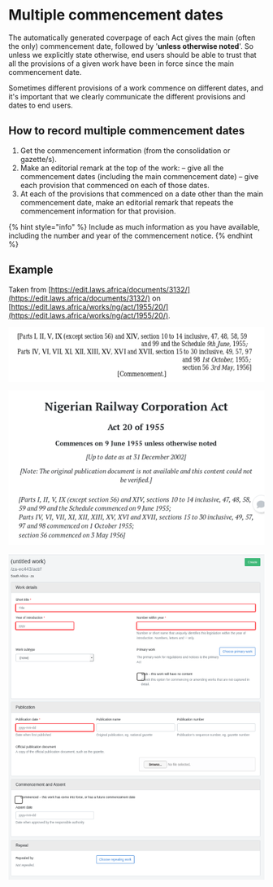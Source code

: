 # Multiple commencement dates

The automatically generated coverpage of each Act gives the main \(often the only\) commencement date, followed by '**unless otherwise noted**'. So unless we explicitly state otherwise, end users should be able to trust that all the provisions of a given work have been in force since the main commencement date.

Sometimes different provisions of a work commence on different dates, and it's important that we clearly communicate the different provisions and dates to end users.

## How to record multiple commencement dates

1. Get the commencement information \(from the consolidation or gazette/s\).
2. Make an editorial remark at the top of the work:  – give all the commencement dates \(including the main commencement date\)  – give each provision that commenced on each of those dates.
3. At each of the provisions that commenced on a date other than the main commencement date, make an editorial remark that repeats the commencement information for that provision.

{% hint style="info" %}
Include as much information as you have available, including the number and year of the commencement notice.
{% endhint %}

## Example

Taken from [https://edit.laws.africa/documents/3132/](https://edit.laws.africa/documents/3132/) on [https://edit.laws.africa/works/ng/act/1955/20/](https://edit.laws.africa/works/ng/act/1955/20/).

![Commencement note at the top of the Act in the consolidation](../.gitbook/assets/nigerian-railway-corporation-act-commencement-note.png)

![Commencement note at the top of the Act](../.gitbook/assets/nigerian-railway-corporation-act-coverpage.png)

![Commencement note at section 15](../.gitbook/assets/image%20%2837%29.png)




